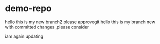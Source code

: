 # demo-repo
hello this is my new branch2 
please approvegit
hello this is my branch new with committed changes ,please consider

iam again updating 